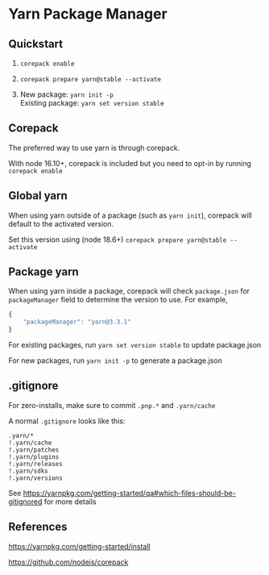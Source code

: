 # Yarn Package Manager

## Quickstart
1. `corepack enable`

2. `corepack prepare yarn@stable --activate`

3. New package: `yarn init -p`  
   Existing package: `yarn set version stable`

## Corepack

The preferred way to use yarn is through corepack.

With node 16.10+, corepack is included but you need to opt-in by running `corepack enable`

## Global yarn

When using yarn outside of a package (such as `yarn init`), corepack will default to the activated version.

Set this version using (node 18.6+) `corepack prepare yarn@stable --activate`

## Package yarn

When using yarn inside a package, corepack will check `package.json` for `packageManager` field to determine the version to use. For example,

```js
{
    "packageManager": "yarn@3.3.1"
}
```

For existing packages, run `yarn set version stable` to update package.json

For new packages, run `yarn init -p` to generate a package.json

## .gitignore

For zero-installs, make sure to commit `.pnp.*` and `.yarn/cache`

A normal `.gitignore` looks like this:

```
.yarn/*
!.yarn/cache
!.yarn/patches
!.yarn/plugins
!.yarn/releases
!.yarn/sdks
!.yarn/versions
```

See https://yarnpkg.com/getting-started/qa#which-files-should-be-gitignored for more details

## References

https://yarnpkg.com/getting-started/install

https://github.com/nodejs/corepack


